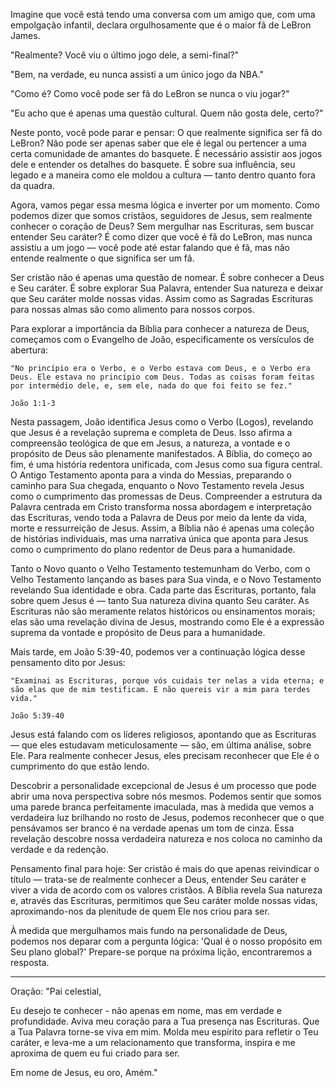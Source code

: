Imagine que você está tendo uma conversa com um amigo que, com uma empolgação infantil, declara orgulhosamente que é o maior fã de LeBron James.

"Realmente? Você viu o último jogo dele, a semi-final?"

"Bem, na verdade, eu nunca assisti a um único jogo da NBA."

"Como é? Como você pode ser fã do LeBron se nunca o viu jogar?"

"Eu acho que é apenas uma questão cultural. Quem não gosta dele, certo?"

Neste ponto, você pode parar e pensar: O que realmente significa ser fã do LeBron? Não pode ser apenas saber que ele é legal ou pertencer a uma certa comunidade de amantes do basquete. É necessário assistir aos jogos dele e entender os detalhes do basquete. É sobre sua influência, seu legado e a maneira como ele moldou a cultura — tanto dentro quanto fora da quadra.

Agora, vamos pegar essa mesma lógica e inverter por um momento. Como podemos dizer que somos cristãos, seguidores de Jesus, sem realmente conhecer o coração de Deus? Sem mergulhar nas Escrituras, sem buscar entender Seu caráter? É como dizer que você é fã do LeBron, mas nunca assistiu a um jogo — você pode até estar falando que é fã, mas não entende realmente o que significa ser um fã.

Ser cristão não é apenas uma questão de nomear. É sobre conhecer a Deus e Seu caráter. É sobre explorar Sua Palavra, entender Sua natureza e deixar que Seu caráter molde nossas vidas. Assim como as Sagradas Escrituras para nossas almas são como alimento para nossos corpos.

Para explorar a importância da Bíblia para conhecer a natureza de Deus, começamos com o Evangelho de João, especificamente os versículos de abertura:

```
"No princípio era o Verbo, e o Verbo estava com Deus, e o Verbo era Deus. Ele estava no princípio com Deus. Todas as coisas foram feitas por intermédio dele, e, sem ele, nada do que foi feito se fez."

João 1:1-3
```

Nesta passagem, João identifica Jesus como o Verbo (Logos), revelando que Jesus é a revelação suprema e completa de Deus. Isso afirma a compreensão teológica de que em Jesus, a natureza, a vontade e o propósito de Deus são plenamente manifestados. A Bíblia, do começo ao fim, é uma história redentora unificada, com Jesus como sua figura central. O Antigo Testamento aponta para a vinda do Messias, preparando o caminho para Sua chegada, enquanto o Novo Testamento revela Jesus como o cumprimento das promessas de Deus. Compreender a estrutura da Palavra centrada em Cristo transforma nossa abordagem e interpretação das Escrituras, vendo toda a Palavra de Deus por meio da lente da vida, morte e ressurreição de Jesus. Assim, a Bíblia não é apenas uma coleção de histórias individuais, mas uma narrativa única que aponta para Jesus como o cumprimento do plano redentor de Deus para a humanidade.

Tanto o Novo quanto o Velho Testamento testemunham do Verbo, com o Velho Testamento lançando as bases para Sua vinda, e o Novo Testamento revelando Sua identidade e obra. Cada parte das Escrituras, portanto, fala sobre quem Jesus é — tanto Sua natureza divina quanto Seu caráter. As Escrituras não são meramente relatos históricos ou ensinamentos morais; elas são uma revelação divina de Jesus, mostrando como Ele é a expressão suprema da vontade e propósito de Deus para a humanidade.

Mais tarde, em João 5:39-40, podemos ver a continuação lógica desse pensamento dito por Jesus:

```
"Examinai as Escrituras, porque vós cuidais ter nelas a vida eterna; e são elas que de mim testificam. E não quereis vir a mim para terdes vida."

João 5:39-40
```

Jesus está falando com os líderes religiosos, apontando que as Escrituras — que eles estudavam meticulosamente — são, em última análise, sobre Ele. Para realmente conhecer Jesus, eles precisam reconhecer que Ele é o cumprimento do que estão lendo.

Descobrir a personalidade excepcional de Jesus é um processo que pode abrir uma nova perspectiva sobre nós mesmos. Podemos sentir que somos uma parede branca perfeitamente imaculada, mas à medida que vemos a verdadeira luz brilhando no rosto de Jesus, podemos reconhecer que o que pensávamos ser branco é na verdade apenas um tom de cinza. Essa revelação descobre nossa verdadeira natureza e nos coloca no caminho da verdade e da redenção.

Pensamento final para hoje: Ser cristão é mais do que apenas reivindicar o título — trata-se de realmente conhecer a Deus, entender Seu caráter e viver a vida de acordo com os valores cristãos. A Bíblia revela Sua natureza e, através das Escrituras, permitimos que Seu caráter molde nossas vidas, aproximando-nos da plenitude de quem Ele nos criou para ser.

À medida que mergulhamos mais fundo na personalidade de Deus, podemos nos deparar com a pergunta lógica: 'Qual é o nosso propósito em Seu plano global?' Prepare-se porque na próxima lição, encontraremos a resposta.

---

Oração: 
"Pai celestial, 

Eu desejo te conhecer - não apenas em nome, mas em verdade e profundidade. Aviva meu coração para a Tua presença nas Escrituras. Que a Tua Palavra torne-se viva em mim. Molda meu espírito para refletir o Teu caráter, e leva-me a um relacionamento que transforma, inspira e me aproxima de quem eu fui criado para ser.

Em nome de Jesus, eu oro,
Amém."
